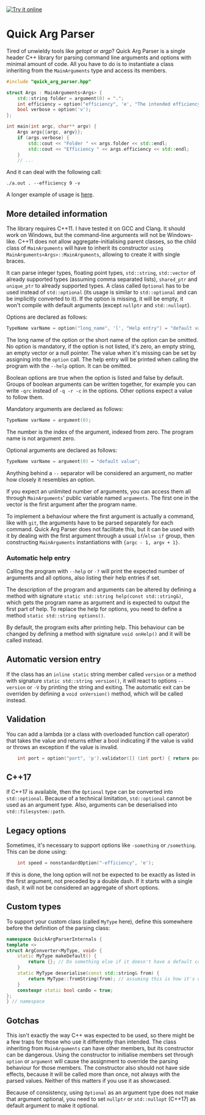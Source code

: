 <a href="https://godbolt.org/z/4dc3E8">![Try it online](https://img.shields.io/badge/try%20it-online-blue.svg)</a>
# Quick Arg Parser
Tired of unwieldy tools like _getopt_ or _argp_? Quick Arg Parser is a single header C++ library for parsing command line arguments and options with minimal amount of code. All you have to do is to instantiate a class inheriting from the `MainArguments` type and access its members.

```C++
#include "quick_arg_parser.hpp"

struct Args : MainArguments<Args> {
	std::string folder = argument(0) = ".";
	int efficiency = option("efficiency", 'e', "The intended efficiency") = 5;
	bool verbose = option('v');
};

int main(int argc, char** argv) {
	Args args{{argc, argv}};
	if (args.verbose) {
		std::cout << "Folder " << args.folder << std::endl;
		std::cout << "Efficiency " << args.efficiency << std::endl;
	}
	// ...
```

And it can deal with the following call:
```
./a.out . --efficiency 9 -v
```

A longer example of usage is [here](https://github.com/Dugy/quick_arg_parser/blob/main/quick_arg_parser_test_manual.cpp).

## More detailed information
The library requires C++11. I have tested it on GCC and Clang. It should work on Windows, but the command-line arguments will not be Windows-like. C++11 does not allow aggregate-initialising parent classes, so the child class of `MainArguments` will have to inherit its constructor `using MainArguments<Args>::MainArguments`, allowing to create it with single braces.

It can parse integer types, floating point types, `std::string`, `std::vector` of already supported types (assuming comma separated lists), `shared_ptr` and `unique_ptr` to already supported types. A class called `Optional` has to be used instead of `std::optional` (its usage is similar to `std::optional` and can be implicitly converted to it). If the option is missing, it will be empty, it won't compile with default arguments (except `nullptr` and `std::nullopt`).

Options are declared as follows:
```C++
TypeName varName = option("long_name", 'l', "Help entry") = "default value";
```
The long name of the option or the short name of the option can be omitted. No option is mandatory, if the option is not listed, it's zero, an empty string, an empty vector or a null pointer. The value when it's missing can be set by assigning into the `option` call. The help entry will be printed when calling the program with the `--help` option. It can be omitted.

Boolean options are true when the option is listed and false by default. Groups of boolean arguments can be written together, for example you can write `-qrc` instead of  `-q -r -c` in the options. Other options expect a value to follow them.

Mandatory arguments are declared as follows:
```C++
TypeName varName = argument(0);
```
The number is the index of the argument, indexed from zero. The program name is not argument zero.

Optional arguments are declared as follows:
```C++
TypeName varName = argument(0) = "default value";
```

Anything behind a ` -- ` separator will be considered an argument, no matter how closely it resembles an option.

If you expect an unlimited number of arguments, you can access them all through `MainArguments`' public variable named `arguments`. The first one in the vector is the first argument after the program name.

To implement a behaviour where the first argument is actually a command, like with `git`, the arguments have to be parsed separately for each command. Quick Arg Parser does not facilitate this, but it can be used with it by dealing with the first argument through a usual `if`/`else if` group, then constructing `MainArguments` instantiations with `{argc - 1, argv + 1}`.

### Automatic help entry
Calling the program with `--help` or `-?` will print the expected number of arguments and all options, also listing their help entries if set.

The description of the program and arguments can be altered by defining a method with signature `static std::string help(const std::string&)`, which gets the program name as argument and is expected to output the first part of help. To replace the help for options, you need to define a method `static std::string options()`.

By default, the program exits after printing help. This behaviour can be changed by defining a method with signature `void onHelp()` and it will be called instead.

## Automatic version entry
If the class has an `inline static` string member called `version` or a method with signature `static std::string version()`, it will react to options `--version` or `-V` by printing the string and exiting. The automatic exit can be overriden by defining a `void onVersion()` method, which will be called instead.

## Validation
You can add a lambda (or a class with overloaded function call operator) that takes the value and returns either a bool indicating if the value is valid or throws an exception if the value is invalid.

```C++
	int port = option("port", 'p').validator([] (int port) { return port > 1023; });
```

## C++17
If C++17 is available, then the `Optional` type can be converted into `std::optional`. Because of a technical limitation, `std::optional` cannot be used as an argument type. Also, arguments can be deserialised into `std::filesystem::path`.

## Legacy options
Sometimes, it's necessary to support options like `-something` or `/something`. This can be done using:
```C++
	int speed = nonstandardOption("-efficiency", 'e');
```
If this is done, the long option will not be expected to be exactly as listed in the first argument, not preceded by a double dash. If it starts with a single dash, it will not be considered an aggregate of short options.

## Custom types
To support your custom class (called `MyType` here), define this somewhere before the definition of the parsing class:
```C++
namespace QuickArgParserInternals {
template <>
struct ArgConverter<MyType, void> {
	static MyType makeDefault() {
		return {}; // Do something else if it doesn't have a default constructor
	}
	static MyType deserialise(const std::string& from) {
		return MyType::fromString(from); // assuming this is how it's deserialised
	}
	constexpr static bool canDo = true;
};
} // namespace
```

## Gotchas
This isn't exactly the way C++ was expected to be used, so there might be a few traps for those who use it differently than intended. The class inheriting from `MainArguments` can have other members, but its constructor can be dangerous. Using the constructor to initialise members set through `option` or `argument` will cause the assignment to override the parsing behaviour for those members. The constructor also should not have side effects, because it will be called more than once, not always with the parsed values. Neither of this matters if you use it as showcased.

Because of consistency, using `Optional` as an argument type does not make that argument optional, you need to set `nullptr` or `std::nullopt` (C++17) as default argument to make it optional.
